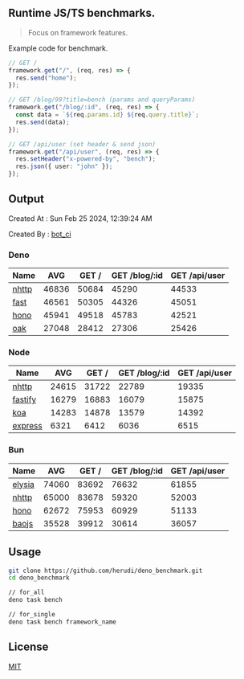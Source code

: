 ## Runtime JS/TS benchmarks.

> Focus on framework features.

Example code for benchmark.
```ts
// GET /
framework.get("/", (req, res) => {
  res.send("home");
});

// GET /blog/99?title=bench (params and queryParams)
framework.get("/blog/:id", (req, res) => {
  const data = `${req.params.id} ${req.query.title}`;
  res.send(data);
});

// GET /api/user (set header & send json)
framework.get("/api/user", (req, res) => {
  res.setHeader("x-powered-by", "bench");
  res.json({ user: "john" });
});
```

## Output
Created At : Sun Feb 25 2024, 12:39:24 AM

Created By : [bot_ci](https://github.com/herudi/deno_benchmarks/commits?author=github-actions%5Bbot%5D)


### Deno
|Name|AVG|GET /|GET /blog/:id|GET /api/user|
|----|----|----|----|----|
|[nhttp](https://github.com/nhttp/nhttp)|46836|50684|45290|44533|
|[fast](https://github.com/danteissaias/fast)|46561|50305|44326|45051|
|[hono](https://github.com/honojs/hono)|45941|49518|45783|42521|
|[oak](https://github.com/oakserver/oak)|27048|28412|27306|25426|
  


### Node
|Name|AVG|GET /|GET /blog/:id|GET /api/user|
|----|----|----|----|----|
|[nhttp](https://github.com/nhttp/nhttp)|24615|31722|22789|19335|
|[fastify](https://github.com/fastify/fastify)|16279|16883|16079|15875|
|[koa](https://github.com/koajs/koa)|14283|14878|13579|14392|
|[express](https://github.com/expressjs/express)|6321|6412|6036|6515|
  


### Bun
|Name|AVG|GET /|GET /blog/:id|GET /api/user|
|----|----|----|----|----|
|[elysia](https://github.com/elysiajs/elysia)|74060|83692|76632|61855|
|[nhttp](https://github.com/nhttp/nhttp)|65000|83678|59320|52003|
|[hono](https://github.com/honojs/hono)|62672|75953|60929|51133|
|[baojs](https://github.com/mattreid1/baojs)|35528|39912|30614|36057|
  



## Usage

```bash
git clone https://github.com/herudi/deno_benchmark.git
cd deno_benchmark

// for_all
deno task bench

// for_single
deno task bench framework_name
```

## License

[MIT](LICENSE)

